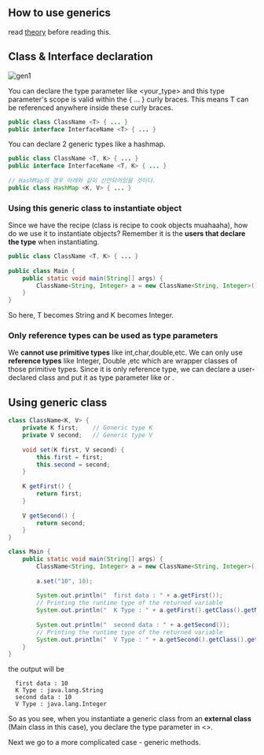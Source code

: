 ## How to use generics
read [theory](https://github.com/brian6484/CSKnowledge/blob/main/Language/Java/General/Generics.md) before reading this.


## Class & Interface declaration
![gen1](https://github.com/brian6484/CSKnowledge/assets/56388433/27321144-76a8-46a6-ac62-5094f5d1d062)

You can declare the type parameter like <your_type> and this type parameter's scope is valid within the { ... } curly braces.
This means T can be referenced anywhere inside these curly braces.

```java
public class ClassName <T> { ... }
public interface InterfaceName <T> { ... }
```

You can declare 2 generic types like a hashmap.
```java
public class ClassName <T, K> { ... }
public interface InterfaceName <T, K> { ... }
 
// HashMap의 경우 아래와 같이 선언되어있을 것이다.
public class HashMap <K, V> { ... }
```

### Using this generic class to instantiate object
Since we have the recipe (class is recipe to cook objects muahaaha), how do we use it to instantiate objects? Remember it is
the **users that declare the type** when instantiating.

```java
public class ClassName <T, K> { ... }
 
public class Main {
	public static void main(String[] args) {
		ClassName<String, Integer> a = new ClassName<String, Integer>();
	}
}
```

So here, T becomes String and K becomes Integer.

### Only **reference types** can be used as type parameters
We **cannot use primitive types** like int,char,double,etc. We can only use **reference types** like Integer, Double ,etc
which are wrapper classes of those primitive types. Since it is only reference type, we can declare a user-declared class
and put it as type parameter like <Student> or <Team>.

## Using generic class
```java
class ClassName<K, V> {
    private K first;    // Generic type K
    private V second;   // Generic type V
    
    void set(K first, V second) {
        this.first = first;
        this.second = second;
    }
    
    K getFirst() {
        return first;
    }
    
    V getSecond() {
        return second;
    }
}

class Main {
    public static void main(String[] args) {
        ClassName<String, Integer> a = new ClassName<String, Integer>();
        
        a.set("10", 10);
 
        System.out.println("  first data : " + a.getFirst());
        // Printing the runtime type of the returned variable
        System.out.println("  K Type : " + a.getFirst().getClass().getName());
        
        System.out.println("  second data : " + a.getSecond());
        // Printing the runtime type of the returned variable
        System.out.println("  V Type : " + a.getSecond().getClass().getName());
    }
}

```

the output will be
```
  first data : 10
  K Type : java.lang.String
  second data : 10
  V Type : java.lang.Integer
```

So as you see, when you instantiate a generic class from an **external class** (Main class in this case), you declare the type parameter in <>. 

Next we go to a more complicated case - generic methods.




